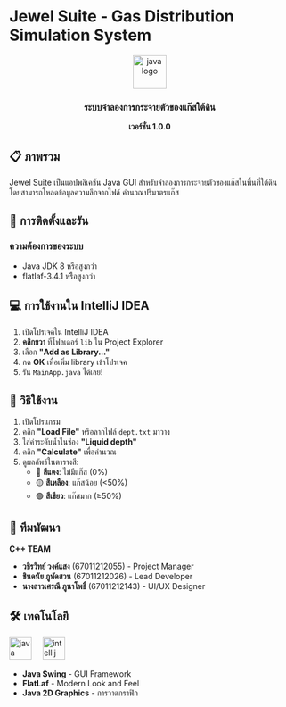 # Jewel Suite - Gas Distribution Simulation System

<div align="center">
  <img src="https://cdn.jsdelivr.net/gh/devicons/devicon/icons/java/java-original.svg" height="60" alt="java logo"  />
  <h3>ระบบจำลองการกระจายตัวของแก๊สใต้ดิน</h3>
  <p><strong>เวอร์ชั่น 1.0.0</strong></p>
</div>

## 📋 ภาพรวม

Jewel Suite เป็นแอปพลิเคชัน Java GUI สำหรับจำลองการกระจายตัวของแก๊สในพื้นที่ใต้ดิน โดยสามารถโหลดข้อมูลความลึกจากไฟล์ คำนวณปริมาตรแก๊ส 

## 🚀 การติดตั้งและรัน

### ความต้องการของระบบ
- Java JDK 8 หรือสูงกว่า
- flatlaf-3.4.1 หรืิอสูงกว่า

## 💻 การใช้งานใน IntelliJ IDEA

1. เปิดโปรเจคใน IntelliJ IDEA
2. **คลิกขวา** ที่โฟลเดอร์ `lib` ใน Project Explorer
3. เลือก **"Add as Library..."**
4. กด **OK** เพื่อเพิ่ม library เข้าโปรเจค
5. รัน `MainApp.java` ได้เลย!


## 🎯 วิธีใช้งาน

1. เปิดโปรแกรม
2. คลิก **"Load File"** หรือลากไฟล์ `dept.txt` มาวาง
3. ใส่ค่าระดับน้ำในช่อง **"Liquid depth"**
4. คลิก **"Calculate"** เพื่อคำนวณ
5. ดูผลลัพธ์ในตารางสี:
   - 🔴 **สีแดง**: ไม่มีแก๊ส (0%)
   - 🟡 **สีเหลือง**: แก๊สน้อย (<50%)
   - 🟢 **สีเขียว**: แก๊สมาก (≥50%)

## 👥 ทีมพัฒนา

**C++ TEAM**
- **วชิรวิทย์ วงค์แสง** (67011212055) - Project Manager
- **ชินดนัย ภูหัดสวน** (67011212026) - Lead Developer  
- **นางสาวเศรณี ภูนาโพธิ์** (67011212143) - UI/UX Designer

## 🛠️ เทคโนโลยี

<div align="left">
  <img src="https://cdn.jsdelivr.net/gh/devicons/devicon/icons/java/java-original.svg" height="40" alt="java logo"  />
  <img width="12" />
  <img src="https://cdn.jsdelivr.net/gh/devicons/devicon/icons/intellij/intellij-original.svg" height="40" alt="intellij logo"  />
</div>

- **Java Swing** - GUI Framework
- **FlatLaf** - Modern Look and Feel
- **Java 2D Graphics** - การวาดกราฟิก



